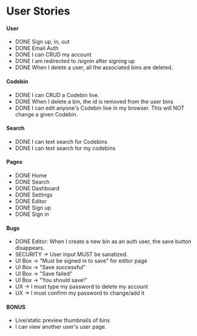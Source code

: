 # User Stories

#### User
* DONE Sign up, in, out
* DONE Email Auth
* DONE I can CRUD my account
* DONE I am redirected to /signin after signing up
* DONE When I delete a user, all the associated bins are deleted.

#### Codebin
* DONE I can CRUD a Codebin live.
* DONE When I delete a bin, the id is removed from the user bins
* DONE I can edit anyone's Codebin live in my browser. This will NOT change a given Codebin.

#### Search
* DONE I can text search for Codebins
* DONE I can text search for my codebins

#### Pages
* DONE Home
* DONE Search
* DONE Dashboard
* DONE Settings
* DONE Editor
* DONE Sign up
* DONE Sign in

#### Bugs
* DONE Editor: When I create a new bin as an auth user, the save button disappears.
* SECURITY -> User input MUST be sanatized.
* UI Box -> "Must be signed in to save" for editor page
* UI Box -> "Save successful"
* UI Box -> "Save failed"
* UI Box -> "You should save!"
* UX -> I must type my password to delete my account
* UX -> I must confirm my password to change/add it

#### BONUS
* Live/static preview thumbnails of bins
* I can view another user's user page.